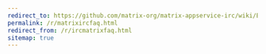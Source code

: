 ```yaml
---
redirect_to: https://github.com/matrix-org/matrix-appservice-irc/wiki/End-user-FAQ
permalink: /r/matrixircfaq.html
redirect_from: /r/ircmatrixfaq.html
sitemap: true
---
```

